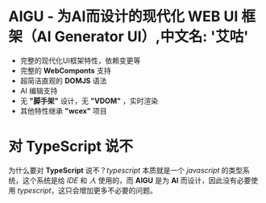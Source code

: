 # AIGU - 为AI而设计的现代化 WEB UI 框架（AI Generator UI）,中文名: '艾咕'
- 完整的现代化UI框架特性，依赖变更等
- 完整的 __WebComponts__ 支持 
- 超简洁直观的 __DOMJS__ 语法
- AI 编辑支持
- 无 __"脚手架"__ 设计，无 __"VDOM"__ ，实时渲染
- 其他特性继承 __"wcex"__ 项目

# 对 __TypeScript__ 说不
为什么要对 __TypeScript__ 说不？_typescript_ 本质就是一个 _javascript_ 的类型系统，这个系统是给 _IDE_ 和 _人_ 使用的，而 __AIGU__ 是为 __AI__ 而设计，因此没有必要使用 _typescript_，这只会增加更多不必要的问题。

